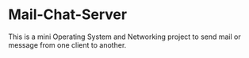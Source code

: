 # Mail-Chat-Server
This is a mini Operating System and Networking project to send mail or message from one client to another.
